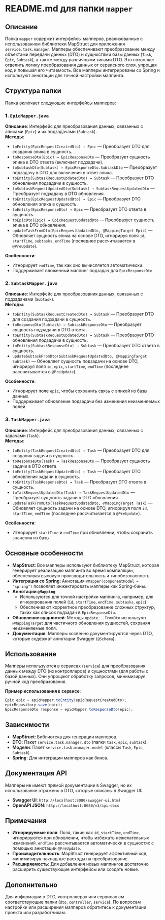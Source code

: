 # README.md для папки `mapper`

## Описание

Папка `mapper` содержит интерфейсы мапперов, реализованные с использованием библиотеки MapStruct для приложения `service.task.manager`. Мапперы обеспечивают преобразование между объектами передачи данных (DTO) и сущностями базы данных (`Task`, `Epic`, `Subtask`), а также между различными типами DTO. Это позволяет отделить логику преобразования данных от сервисного слоя, упрощая код и повышая его читаемость. Все мапперы интегрированы со Spring и используют аннотации для точной настройки маппинга.

## Структура папки

Папка включает следующие интерфейсы мапперов:

### 1. `EpicMapper.java`
**Описание**: Интерфейс для преобразования данных, связанных с эпиками (`Epic`) и их подзадачами (`Subtask`).  
**Методы**:
- `toEntity(EpicRequestCreatedDto) → Epic` — Преобразует DTO для создания эпика в сущность.
- `toResponseDto(Epic) → EpicResponseDto` — Преобразует сущность эпика в DTO ответа (включает подзадачи).
- `toSubtaskDto(Subtask) → EpicResponseDto.SubtaskDto` — Преобразует подзадачу в DTO для включения в ответ эпика.
- `toEntity(SubtaskRequestUpdatedDto) → Subtask` — Преобразует DTO обновления подзадачи в сущность.
- `toSubtaskRequestUpdatedDto(Subtask) → SubtaskRequestUpdatedDto` — Преобразует подзадачу в DTO обновления.
- `toEntity(EpicRequestUpdatedDto) → Epic` — Преобразует DTO обновления эпика в сущность.
- `toEntity(EpicResponseDto) → Epic` — Преобразует DTO ответа в сущность.
- `toEpicDto(Epic) → EpicRequestUpdatedDto` — Преобразует сущность эпика в DTO обновления.
- `updateTaskFromDto(EpicRequestUpdatedDto, @MappingTarget Epic)` — Обновляет сущность эпика на основе DTO, игнорируя поля `id`, `startTime`, `subtasks`, `endTime` (последнее рассчитывается в `@PreUpdate`).

**Особенности**:
- Игнорирует `endTime`, так как оно вычисляется автоматически.
- Поддерживает вложенный маппинг подзадач для `EpicResponseDto`.

### 2. `SubtaskMapper.java`
**Описание**: Интерфейс для преобразования данных, связанных с подзадачами (`Subtask`).  
**Методы**:
- `toEntity(SubtaskRequestCreatedDto) → Subtask` — Преобразует DTO для создания подзадачи в сущность.
- `toResponseDto(Subtask) → SubtaskResponseDto` — Преобразует сущность подзадачи в DTO ответа.
- `toEntity(SubtaskRequestUpdatedDto) → Subtask` — Преобразует DTO обновления подзадачи в сущность.
- `toEntity(SubtaskResponseDto) → Subtask` — Преобразует DTO ответа в сущность.
- `updateSubtaskFromDto(SubtaskRequestUpdatedDto, @MappingTarget Subtask)` — Обновляет сущность подзадачи на основе DTO, игнорируя поля `id`, `epic`, `startTime`, `endTime` (последнее рассчитывается в `@PreUpdate`).

**Особенности**:
- Игнорирует поле `epic`, чтобы сохранить связь с эпикой из базы данных.
- Поддерживает обновление подзадачи без изменения неизменяемых полей.

### 3. `TaskMapper.java`
**Описание**: Интерфейс для преобразования данных, связанных с задачами (`Task`).  
**Методы**:
- `toEntity(TaskRequestCreatedDto) → Task` — Преобразует DTO для создания задачи в сущность.
- `toResponseDto(Task) → TaskResponseDto` — Преобразует сущность задачи в DTO ответа.
- `toEntity(TaskRequestUpdatedDto) → Task` — Преобразует DTO обновления задачи в сущность.
- `toEntity(TaskResponseDto) → Task` — Преобразует DTO ответа в сущность.
- `toTaskRequestUpdatedDto(Task) → TaskRequestUpdatedDto` — Преобразует сущность задачи в DTO обновления.
- `updateTaskFromDto(TaskRequestUpdatedDto, @MappingTarget Task)` — Обновляет сущность задачи на основе DTO, игнорируя поля `id`, `startTime`, `endTime` (последнее рассчитывается в `@PreUpdate`).

**Особенности**:
- Игнорирует `startTime` и `endTime` при обновлении, чтобы сохранить значения из базы.

## Основные особенности

- **MapStruct**: Все мапперы используют библиотеку MapStruct, которая генерирует реализацию маппинга во время компиляции, обеспечивая высокую производительность и типобезопасность.
- **Интеграция со Spring**: Аннотация `@Mapper(componentModel = "spring")` позволяет инжектировать мапперы как Spring-бины.
- **Аннотации `@Mapping`**:
    - Используются для точной настройки маппинга, например, для игнорирования полей (`id`, `startTime`, `endTime`, `subtasks`, `epic`).
    - Обеспечивают корректное преобразование сложных структур, таких как список подзадач в `EpicResponseDto`.
- **Обновление сущностей**: Методы `update...FromDto` используют `@MappingTarget` для частичного обновления сущностей, сохраняя неизменяемые поля.
- **Документация**: Мапперы косвенно документируются через DTO, которые содержат аннотации Swagger (`@Schema`).

## Использование

Мапперы используются в сервисах (`service`) для преобразования данных между DTO (из контроллеров) и сущностями (для работы с базой данных). Они упрощают обработку запросов, минимизируя ручной код преобразования.

**Пример использования в сервисе**:
```java
Epic epic = epicMapper.toEntity(epicRequestCreatedDto);
epicRepository.save(epic);
EpicResponseDto response = epicMapper.toResponseDto(epic);
```

## Зависимости

- **MapStruct**: Библиотека для генерации мапперов.
- **DTO**: Пакет `service.task.manager.dto` (папки `task`, `epic`, `subtask`).
- **Модели**: Пакет `service.task.manager.model` (классы `Task`, `Epic`, `Subtask`).
- **Spring**: Для интеграции мапперов как бинов.

## Документация API

Мапперы не имеют прямой документации в Swagger, но их использование отражено в DTO, которые описаны в Swagger UI:
- **Swagger UI**: `http://localhost:8080/swagger-ui.html`
- **OpenAPI JSON**: `http://localhost:8080/v3/api-docs`

## Примечания

- **Игнорируемые поля**: Поля, такие как `id`, `startTime`, `endTime`, игнорируются при обновлении, чтобы избежать нежелательных изменений. `endTime` рассчитывается автоматически в сущностях с помощью аннотации `@PreUpdate`.
- **Производительность**: MapStruct генерирует эффективный код, минимизируя накладные расходы на преобразование.
- **Расширяемость**: Для добавления новых маппингов достаточно расширить существующие интерфейсы или создать новые.

## Дополнительно

Для информации о DTO, контроллерах или сервисах см. соответствующие папки (`dto`, `controller`, `service`). По вопросам настройки или расширения мапперов обратитесь к документации проекта или разработчикам.